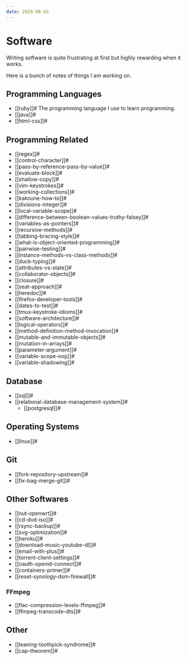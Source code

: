 ```yaml
---
date: 2020-08-02
---
```


# Software

Writing software is quite frustrating at first but highly rewarding when it
works.

Here is a bunch of notes of things I am working on.

## Programming Languages

* [[ruby]]# The programming language I use to learn programming.
* [[java]]#
* [[html-css]]#

## Programming Related

* [[regex]]#
* [[control-character]]#
* [[pass-by-reference-pass-by-value]]#
* [[evaluate-block]]#
* [[shallow-copy]]#
* [[vim-keystrokes]]#
* [[working-collections]]#
* [[kakoune-how-to]]#
* [[divisions-integer]]#
* [[local-variable-scope]]#
* [[difference-between-boolean-values-truthy-falsey]]#
* [[variables-as-pointers]]#
* [[recursive-methods]]#
* [[tabbing-bracing-style]]#
* [[what-is-object-oriented-programming]]#
* [[pairwise-testing]]#
* [[instance-methods-vs-class-methods]]#
* [[duck-typing]]#
* [[attributes-vs-state]]#
* [[collaborator-objects]]#
* [[closure]]#
* [[seat-approach]]#
* [[heredoc]]#
* [[firefox-developer-tools]]#
* [[dates-to-test]]#
* [[tmux-keystroke-idioms]]#
* [[software-architecture]]#
* [[logical-operators]]#
* [[method-definition-method-invocation]]#
* [[mutable-and-immutable-objects]]#
* [[mutation-in-arrays]]#
* [[parameter-argument]]#
* [[variable-scope-oop]]#
* [[variable-shadowing]]#

Database
--------

-   [[sql]]#
-   [[relational-database-management-system]]#
    -   [[postgresql]]#

## Operating Systems

* [[linux]]#

## Git

* [[fork-repository-upstream]]#
* [[fix-bag-merge-git]]#

## Other Softwares

* [[nut-openwrt]]#
* [[cd-dvd-iso]]#
* [[rsync-backup]]#
* [[svg-optimization]]#
* [[heroku]]#
* [[download-music-youtube-dl]]#
* [[email-with-plus]]#
* [[torrent-client-settings]]#
* [[oauth-openid-connect]]#
* [[containers-primer]]#
* [[reset-synology-dsm-firewall]]#

### FFmpeg

* [[flac-compression-levels-ffmpeg]]#
* [[ffmpeg-transcode-dts]]#

## Other

* [[leaning-toothpick-syndrome]]#
* [[cap-theorem]]#
